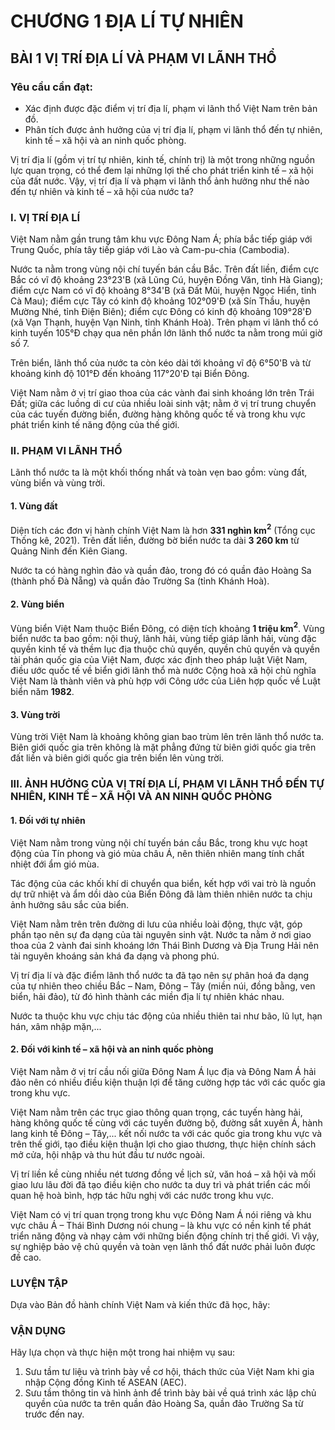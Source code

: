 # CHƯƠNG 1 ĐỊA LÍ TỰ NHIÊN

## BÀI 1 VỊ TRÍ ĐỊA LÍ VÀ PHẠM VI LÃNH THỔ

### Yêu cầu cần đạt:
  - Xác định được đặc điểm vị trí địa lí, phạm vi lãnh thổ Việt Nam trên bản đồ.
  - Phân tích được ảnh hưởng của vị trí địa lí, phạm vi lãnh thổ đến tự nhiên, kinh tế – xã hội và an ninh quốc phòng.

Vị trí địa lí (gồm vị trí tự nhiên, kinh tế, chính trị) là một trong những nguồn lực quan trọng, có thể đem lại những lợi thế cho phát triển kinh tế – xã hội của đất nước. Vậy, vị trí địa lí và phạm vi lãnh thổ ảnh hưởng như thế nào đến tự nhiên và kinh tế – xã hội của nước ta?

### I. VỊ TRÍ ĐỊA LÍ

Việt Nam nằm gần trung tâm khu vực Đông Nam Á; phía bắc tiếp giáp với Trung Quốc, phía tây tiếp giáp với Lào và Cam-pu-chia (Cambodia).

Nước ta nằm trong vùng nội chí tuyến bán cầu Bắc. Trên đất liền, điểm cực Bắc có vĩ độ khoảng 23°23'B (xã Lũng Cú, huyện Đồng Văn, tỉnh Hà Giang); điểm cực Nam có vĩ độ khoảng 8°34'B (xã Đất Mũi, huyện Ngọc Hiển, tỉnh Cà Mau); điểm cực Tây có kinh độ khoảng 102°09'Đ (xã Sín Thầu, huyện Mường Nhé, tỉnh Điện Biên); điểm cực Đông có kinh độ khoảng 109°28'Đ (xã Vạn Thạnh, huyện Vạn Ninh, tỉnh Khánh Hoà). Trên phạm vi lãnh thổ có kinh tuyến 105°Đ chạy qua nên phần lớn lãnh thổ nước ta nằm trong múi giờ số 7.

Trên biển, lãnh thổ của nước ta còn kéo dài tới khoảng vĩ độ 6°50'B và từ khoảng kinh độ 101°Đ đến khoảng 117°20'Đ tại Biển Đông.

Việt Nam nằm ở vị trí giao thoa của các vành đai sinh khoáng lớn trên Trái Đất; giữa các luồng di cư của nhiều loài sinh vật; nằm ở vị trí trung chuyển của các tuyến đường biển, đường hàng không quốc tế và trong khu vực phát triển kinh tế năng động của thế giới.

### II. PHẠM VI LÃNH THỔ

Lãnh thổ nước ta là một khối thống nhất và toàn vẹn bao gồm: vùng đất, vùng biển và vùng trời.

#### 1. Vùng đất

Diện tích các đơn vị hành chính Việt Nam là hơn **331 nghìn km$^2$** (Tổng cục Thống kê, 2021). Trên đất liền, đường bờ biển nước ta dài **3 260 km** từ Quảng Ninh đến Kiên Giang.

Nước ta có hàng nghìn đảo và quần đảo, trong đó có quần đảo Hoàng Sa (thành phố Đà Nẵng) và quần đảo Trường Sa (tỉnh Khánh Hoà).

#### 2. Vùng biển

Vùng biển Việt Nam thuộc Biển Đông, có diện tích khoảng **1 triệu km$^2$**. Vùng biển nước ta bao gồm: nội thuỷ, lãnh hải, vùng tiếp giáp lãnh hải, vùng đặc quyền kinh tế và thềm lục địa thuộc chủ quyền, quyền chủ quyền và quyền tài phán quốc gia của Việt Nam, được xác định theo pháp luật Việt Nam, điều ước quốc tế về biển giới lãnh thổ mà nước Cộng hoà xã hội chủ nghĩa Việt Nam là thành viên và phù hợp với Công ước của Liên hợp quốc về Luật biển năm **1982**.

#### 3. Vùng trời

Vùng trời Việt Nam là khoảng không gian bao trùm lên trên lãnh thổ nước ta. Biên giới quốc gia trên không là mặt phẳng đứng từ biên giới quốc gia trên đất liền và biên giới quốc gia trên biển lên vùng trời.

### III. ẢNH HƯỞNG CỦA VỊ TRÍ ĐỊA LÍ, PHẠM VI LÃNH THỔ ĐẾN TỰ NHIÊN, KINH TẾ – XÃ HỘI VÀ AN NINH QUỐC PHÒNG

#### 1. Đối với tự nhiên

Việt Nam nằm trong vùng nội chí tuyến bán cầu Bắc, trong khu vực hoạt động của Tín phong và gió mùa châu Á, nên thiên nhiên mang tính chất nhiệt đới ẩm gió mùa.

Tác động của các khối khí di chuyển qua biển, kết hợp với vai trò là nguồn dự trữ nhiệt và ẩm dồi dào của Biển Đông đã làm thiên nhiên nước ta chịu ảnh hưởng sâu sắc của biển.

Việt Nam nằm trên trên đường di lưu của nhiều loài động, thực vật, góp phần tạo nên sự đa dạng của tài nguyên sinh vật. Nước ta nằm ở nơi giao thoa của 2 vành đai sinh khoáng lớn Thái Bình Dương và Địa Trung Hải nên tài nguyên khoáng sản khá đa dạng và phong phú.

Vị trí địa lí và đặc điểm lãnh thổ nước ta đã tạo nên sự phân hoá đa dạng của tự nhiên theo chiều Bắc – Nam, Đông – Tây (miền núi, đồng bằng, ven biển, hải đảo), từ đó hình thành các miền địa lí tự nhiên khác nhau.

Nước ta thuộc khu vực chịu tác động của nhiều thiên tai như bão, lũ lụt, hạn hán, xâm nhập mặn,...

#### 2. Đối với kinh tế – xã hội và an ninh quốc phòng

Việt Nam nằm ở vị trí cầu nối giữa Đông Nam Á lục địa và Đông Nam Á hải đảo nên có nhiều điều kiện thuận lợi để tăng cường hợp tác với các quốc gia trong khu vực.

Việt Nam nằm trên các trục giao thông quan trọng, các tuyến hàng hải, hàng không quốc tế cùng với các tuyến đường bộ, đường sắt xuyên Á, hành lang kinh tế Đông – Tây,... kết nối nước ta với các quốc gia trong khu vực và trên thế giới, tạo điều kiện thuận lợi cho giao thương, thực hiện chính sách mở cửa, hội nhập và thu hút đầu tư nước ngoài.

Vị trí liền kề cùng nhiều nét tương đồng về lịch sử, văn hoá – xã hội và mối giao lưu lâu đời đã tạo điều kiện cho nước ta duy trì và phát triển các mối quan hệ hoà bình, hợp tác hữu nghị với các nước trong khu vực.

Việt Nam có vị trí quan trọng trong khu vực Đông Nam Á nói riêng và khu vực châu Á – Thái Bình Dương nói chung – là khu vực có nền kinh tế phát triển năng động và nhạy cảm với những biến động chính trị thế giới. Vì vậy, sự nghiệp bảo vệ chủ quyền và toàn vẹn lãnh thổ đất nước phải luôn được đề cao.

### LUYỆN TẬP

Dựa vào Bản đồ hành chính Việt Nam và kiến thức đã học, hãy:

### VẬN DỤNG

Hãy lựa chọn và thực hiện một trong hai nhiệm vụ sau:
1. Sưu tầm tư liệu và trình bày về cơ hội, thách thức của Việt Nam khi gia nhập Cộng đồng Kinh tế ASEAN (AEC).
2. Sưu tầm thông tin và hình ảnh để trình bày bài về quá trình xác lập chủ quyền của nước ta trên quần đảo Hoàng Sa, quần đảo Trường Sa từ trước đến nay.
